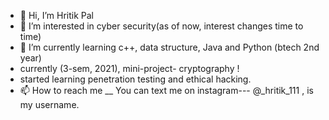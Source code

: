 - 👋 Hi, I’m Hritik Pal
- 👀 I’m interested in cyber security(as of now, interest changes time to time)
- 🌱 I’m currently learning c++, data structure, Java and Python (btech 2nd year)
- currently (3-sem, 2021), mini-project- cryptography !
- started learning penetration testing and ethical hacking. 
- 📫 How to reach me __ You can text me on instagram--- @_hritik_111 ,  is my username.

<!---
hritik-111/hritik-111 is a ✨ special ✨ repository because its `README.md` (this file) appears on your GitHub profile.
You can click the Preview link to take a look at your changes.
--->
